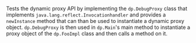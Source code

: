 [//]: # (MAIN: dp.Main)
Tests the dynamic proxy API by implementing the ```dp.DebugProxy``` class that implements ```java.lang.reflect.Invocationhandler```
and provides a ```newInstance``` method that can than be used to instantiate a dynamic proxy object.
```dp.DebugProxy``` is then used in ```dp.Main```'s main method to instantiate a proxy object of the
```dp.FooImpl``` class and then calls a method on it.
